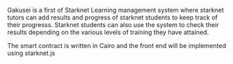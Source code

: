 Gakusei is a first of Starknet Learning management system where starknet tutors can add results and progress of starknet students to keep track of their progresss. Starknet students can also use the system to check their results depending on the various levels of training they have attained.

The smart contract is written in Cairo and the front end will be implemented using starknet.js 